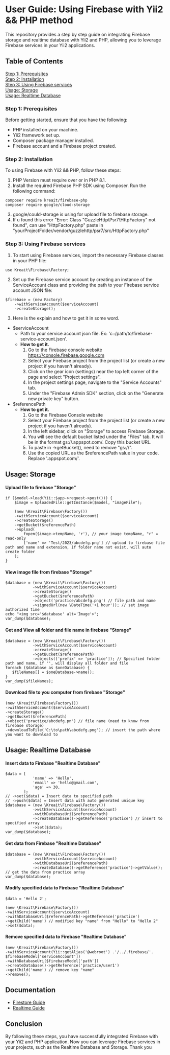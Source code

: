 # User Guide: Using Firebase with Yii2 && PHP method
This repository provides a step by step guide on integrating Firebase storage and realtime database with Yii2 and PHP, allowing you to leverage Firebase services in your Yii2 applications. 

## Table of Contents
[Step 1: Prerequisites](https://github.com/KLipYoung/UserGuide-Firebase#step-1-prerequisites)  
[Step 2: Installation](https://github.com/KLipYoung/UserGuide-Firebase#step-2-installation)  
[Step 3: Using Firebase services](https://github.com/KLipYoung/UserGuide-Firebase#step-3-using-firebase-services)  
[Usage: Storage](https://github.com/KLipYoung/UserGuide-Firebase#usage-storage)  
[Usage: Realtime Database](https://github.com/KLipYoung/UserGuide-Firebase#usage-realtime-database)  

### Step 1: Prerequisites
Before getting started, ensure that you have the following:

- PHP installed on your machine.
- Yii2 framework set up.
- Composer package manager installed.
- Firebase account and a Firebase project created.

### Step 2: Installation
To using Firebase with Yii2 && PHP, follow these steps:
1. PHP Version must require over or in PHP 8.1. 
2. Install the required Firebase PHP SDK using Composer. Run the following command:

```
composer require kreait/firebase-php
composer require google/cloud-storage
```
3. google/could-storage is using for upload file to firebase storage.
4. If u found this error "Error: Class "GuzzleHttp\Psr7\HttpFactory" not found", can use "HttpFactory.php" paste in "yourProjectFolder/vendor/guzzlehttp/psr7/src/HttpFactory.php"

### Step 3: Using Firebase services
1. To start using Firebase services, import the necessary Firebase classes in your PHP file:
```
use Kreait\Firebase\Factory;
```

2. Set up the Firebase service account by creating an instance of the ServiceAccount class and providing the path to your Firebase service account JSON file:
```
$firebase = (new Factory)
    ->withServiceAccount($serviceAccount)
    ->createStorage();
```

3. Here is the explain and how to get it in some word.
- $serviceAccount
  - Path to your service account json file. Ex: 'c::/path/to/firebase-service-account.json'.
  - **How to get it.**
    1. Go to the Firebase console website https://console.firebase.google.com
    2. Select your Firebase project from the project list (or create a new project if you haven't already).
    3. Click on the gear icon (settings) near the top left corner of the page and select "Project settings".
    4. In the project settings page, navigate to the "Service Accounts" tab.
    5. Under the "Firebase Admin SDK" section, click on the "Generate new private key" button.
- $referencePath
  - **How to get it.**
    1. Go to the Firebase Console website
    2. Select your Firebase project from the project list (or create a new project if you haven't already).
    3. In the left sidebar, click on "Storage" to access Firebase Storage.
    4. You will see the default bucket listed under the "Files" tab. It will be in the format gs://<your-project-id>.appspot.com/. Copy this bucket URL.
    5. To paste in ->getBucket(), need to remove "gs://".
    6. Use the copied URL as the $referencePath value in your code. Replace '<your-project-id>.appspot.com/'.

## Usage: Storage
#### Upload file to firebase "Storage"
```
if ($model->load(Yii::$app->request->post())) {
    $image = UploadedFile::getInstance($model, "imageFile");

    (new \Kreait\Firebase\Factory())
    ->withServiceAccount($serviceAccount)
    ->createStorage()
    ->getBucket($referencePath)
    ->upload(
        fopen($image->tempName, 'r'), // your image tempName, "r" = read-only
        ['name' => 'Test/2023/abcdefg.png'] // upload to firebase file path and name and extension, if folder name not exist, will auto create folder
    );
}
```

#### View image file from firebase "Storage"
```
$database = (new \Kreait\Firebase\Factory())
            ->withServiceAccount($serviceAccount)
            ->createStorage()
            ->getBucket($referencePath)
            ->object('practice/abcdefg.png') // file path and name
            ->signedUrl(new \DateTime('+1 hour')); // set image authorized time
echo "<img src='$database' alt='Image'>";
var_dump($database);
```

#### Get and View all folder and file name in firebase "Storage"
```
$database = (new \Kreait\Firebase\Factory())
            ->withServiceAccount($serviceAccount)
            ->createStorage()
            ->getBucket($referencePath)
            ->objects(['prefix' => 'practice']); // Specified folder path and name, if '', will display all folder and file
foreach ($database as $oneDatabase) {
   $fileNames[] = $oneDatabase->name();
}
var_dump($fileNames);
```

#### Download file to you computer from firebase "Storage"
```
(new \Kreait\Firebase\Factory())
->withServiceAccount($serviceAccount)
->createStorage()
->getBucket($referencePath)
->object('practice/abcdefg.pn') // file name (need to know from firebase storage)
->downloadToFile('C:\to\path\abcdefg.png'); // insert the path where you want to download to
```

## Usage: Realtime Database
#### Insert data to Firebase "Realtime Database"
```
$data = [
            'name' => 'Hello',
            'email' => 'hello@gmail.com',
            'age' => 30,
        ];
// ->set($data) = Insert data to specified path
// ->push($data) = Insert data with auto generated unique key
$database = (new \Kreait\Firebase\Factory())
            ->withServiceAccount($serviceAccount)
            ->withDatabaseUri($referencePath)
            ->createDatabase()->getReference('practice') // insert to specified array
            ->set($data);
var_dump($database);
```

#### Get data from Firebase "Realtime Database"
```
$database = (new \Kreait\Firebase\Factory())
            ->withServiceAccount($serviceAccount)
            ->withDatabaseUri($referencePath)
            ->createDatabase()->getReference('practice')->getValue(); // get the data from practice array
var_dump($database);
```

#### Modify specified data to Firebase "Realtime Database"
```
$data = 'Hello 2';

(new \Kreait\Firebase\Factory())
->withServiceAccount($serviceAccount)
->withDatabaseUri($referencePath)->getReference('practice')
->getChild('name') // modified key "name" from "Hello" to "Hello 2"
->set($data);
```

#### Remove specified data to Firebase "Realtime Database"
```
(new \Kreait\Firebase\Factory())
->withServiceAccount(Yii::getAlias('@webroot') .'/../.firebase/'. $firebaseModel['serviceAccount'])
->withDatabaseUri($firebaseModel['path'])
->createDatabase()->getReference('practice/user1')
->getChild('name') // remove key "name"
->remove();
```

## Documentation  
- [Firestore Guide](https://firebase-php.readthedocs.io/en/stable/cloud-storage.html)
- [Realtime Guide](https://firebase-php.readthedocs.io/en/stable/realtime-database.html)

## Conclusion
By following these steps, you have successfully integrated Firebase with your Yii2 and PHP application. Now you can leverage Firebase services in your projects, such as the Realtime Database and Storage. Thank you 
